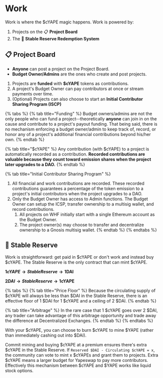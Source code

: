 # Work

Work is where the $cYAPE magic happens. Work is powered by:

1. Projects on the 📋 **Project Board**
2. The 🔄 **Stable Reserve Redemption System**

## 📋 Project Board <a id="project-board"></a>

* **Anyone** can post a project on the Project Board.
* **Budget Owner/Admins** are the ones who create and post projects.

1. Projects are **funded** with **$cYAPE** tokens as contributions.
2. A project's Budget Owner can pay contributors at once or stream payments over time.
3. \(Optional\) Projects can also choose to start an **Initial Contributor Sharing Program \(ISCP\)**

{% tabs %}
{% tab title="Funding" %}
Budget owners/admins are not the only people who can fund a project--theoretically **anyone** can join in on the cause and contribute to a project's payout funding. That being said, there is no mechanism enforcing a budget owner/admin to keep track of, record, or honor any of a project's additional financial contributions beyond his/her own.
{% endtab %}

{% tab title="$cYAPE" %}
Any contribution \(with $cYAPE\) to a project is automatically recorded as a contribution. **Recorded contributions are valuable because they count toward emission shares when the project later upgrades to a DAO.**
{% endtab %}

{% tab title="Initial Contributor Sharing Program" %}
1. All financial and work contributions are recorded. These recorded contributions guarantees a percentage of the token emission to a project's initial contributors when the project upgrades to a DAO.
2. Only the Budget Owner has access to Admin functions. The Budget Owner can setup the ICSP, transfer ownership to a multisig wallet, and record contributions.
   1. All projects on WHF initially start with a single Ethereum account as the Budget Owner.
   2. The project owner\(s\) may choose to transfer and decentralize ownership to a Gnosis multisig wallet.
{% endtab %}
{% endtabs %}

## 🔄 Stable Reserve <a id="stable-reserve"></a>

Work is straightforward: get paid in $cYAPE or don't work and instead buy $cYAPE. The Stable Reserve is the only contract that can mint $cYAPE.

**1$cYAPE → StableReserve → 1$DAI**

**2$DAI → StableReserve → 1$cYAPE**

{% tabs %}
{% tab title="Price Floor" %}
Because the circulating supply of $cYAPE will always be less than $DAI in the Stable Reserve, there is an effective floor of 1 $DAI for 1 $cYAPE and a ceiling of 2 $DAI.
{% endtab %}

{% tab title="Arbitrage" %}
In the rare case that 1 $cYAPE goes over 2 $DAI, any trader can take advantage of this arbitrage opportunity and trade away the difference at Decentralized Exchanges.
{% endtab %}
{% endtabs %}

With your $cYAPE, you can choose to burn $cYAPE to mine $YAPE \(rather than immediately cashing out into $DAI\).

Commit mining and buying $cYAPE at a premium ensures there's extra $cYAPE in the Stable Reserve. If `Reserved $DAI - Circulating $cYAPE = x`, the community can vote to mint x $cYAPEs and grant them to projects. Extra $cYAPE means a larger budget for Yapeswap to pay more contributors. Effectively this mechanism between $cYAPE and $YAPE works like liquid stock options.

